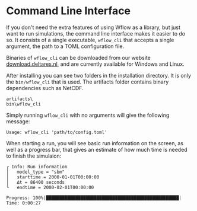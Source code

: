 # Command Line Interface

If you don't need the extra features of using Wflow as a library, but just want to run
simulations, the command line interface makes it easier to do so. It consists of a single
executable, `wflow_cli` that accepts a single argument, the path to a TOML configuration
file.

Binaries of `wflow_cli` can be downloaded from our website
[download.deltares.nl](https://download.deltares.nl/en/download/wflow/), and are currently
available for Windows and Linux.

After installing you can see two folders in the installation directory. It is only the
`bin/wflow_cli` that is used. The artifacts folder contains binary dependencies such as
NetCDF.

```
artifacts\
bin\wflow_cli
```

Simply running `wflow_cli` with no arguments will give the following message:

```
Usage: wflow_cli 'path/to/config.toml'
```

When starting a run, you will see basic run information on the screen, as well as a progress
bar, that gives an estimate of how much time is needed to finish the simulaion:

```
┌ Info: Run information
│   model_type = "sbm"
│   starttime = 2000-01-01T00:00:00
│   Δt = 86400 seconds
└   endtime = 2000-02-01T00:00:00

Progress: 100%|██████████████████████████████████████████████████| Time: 0:00:27
```
